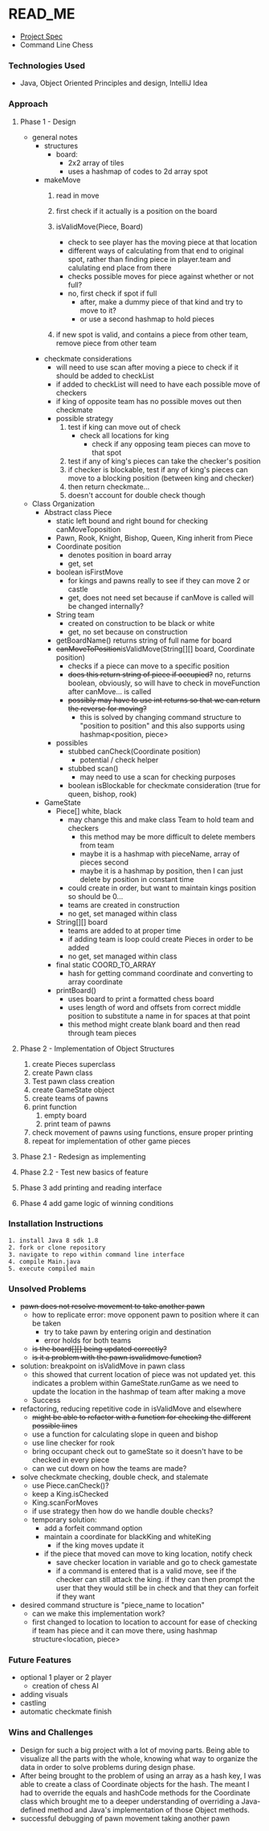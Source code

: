 # READ_ME

- [Project Spec](https://git.generalassemb.ly/SECA/project-I/tree/master)
- Command Line Chess

### Technologies Used
- Java, Object Oriented Principles and design, IntelliJ Idea

### Approach
1. Phase 1 - Design
    - general notes
        - structures
            - board:
                - 2x2 array of tiles
                - uses a hashmap of codes to 2d array spot
        - makeMove
            1. read in move
            1. first check if it actually is a position on the board
            2. isValidMove(Piece, Board)
                - check to see player has the moving piece at that location
                - different ways of calculating from that end to original spot, rather than finding piece in player.team and calulating end place from there
                - checks possible moves for piece against whether or not full?
                - no, first check if spot if full
                    - after, make a dummy piece of that kind and try to move to it?
                    - or use a second hashmap to hold pieces

            3. if new spot is valid, and contains a piece from other team, remove piece from other team
        - checkmate considerations
            - will need to use scan after moving a piece to check if it should be added to checkList
            - if added to checkList will need to have each possible move of checkers
            - if king of opposite team has no possible moves out then checkmate
            - possible strategy
                1. test if king can move out of check
                    - check all locations for king
                        - check if any opposing team pieces can move to that spot
                2. test if any of king's pieces can take the checker's position
                3. if checker is blockable, test if any of king's pieces can move to a blocking position (between king and checker)
                4. then return checkmate... 
                5. doesn't account for double check though
    - Class Organization
        - Abstract class Piece
            - static left bound and right bound for checking canMoveToposition
            - Pawn, Rook, Knight, Bishop, Queen, King inherit from Piece
            - Coordinate position
                - denotes position in board array
                - get, set
            - boolean isFirstMove
                - for kings and pawns really to see if they can move 2 or castle
                - get, does not need set because if canMove is called will be changed internally?
            - String team
                - created on construction to be black or white
                - get, no set because on construction
            - getBoardName() returns string of full name for board
            - ~~canMoveToPosition~~isValidMove(String[][] board, Coordinate position)
                - checks if a piece can move to a specific position
                - ~~does this return string of piece if occupied?~~ no, returns boolean, obviously, so will have to check in moveFunction after canMove... is called
                - ~~possibly may have to use int returns so that we can return the reverse for moving?~~
                    - this is solved by changing command structure to "position to position" and this also supports using hashmap<position, piece>
            - possibles
                - stubbed canCheck(Coordinate position)
                    - potential / check helper
                - stubbed scan()
                    - may need to use a scan for checking purposes
                - boolean isBlockable for checkmate consideration (true for queen, bishop, rook)
        - GameState
            - Piece[] white, black
                - may change this and make class Team to hold team and checkers
                    - this method may be more difficult to delete members from team
                    - maybe it is a hashmap with pieceName, array of pieces second
                    - maybe it is a hashmap by position, then I can just delete by position in constant time
                - could create in order, but want to maintain kings position so should be 0...
                - teams are created in construction
                - no get, set managed within class
            - String[][] board
                - teams are added to at proper time
                - if adding team is loop could create Pieces in order to be added
                - no get, set managed within class
            - final static COORD_TO_ARRAY
                - hash for getting command coordinate and converting to array coordinate
            - printBoard()
                - uses board to print a formatted chess board
                - uses length of word and offsets from correct middle position to substitute a name in for spaces at that point
                - this method might create blank board and then read through team pieces

            

2. Phase 2 - Implementation of Object Structures
    1. create Pieces superclass
    2. create Pawn class
    3. Test pawn class creation
    2. create GameState object
    4. create teams of pawns
    3. print function
        1. empty board
        2. print team of pawns
    4. check movement of pawns using functions, ensure proper printing
    5. repeat for implementation of other game pieces
3. Phase 2.1 - Redesign as implementing
4. Phase 2.2 - Test new basics of feature
4. Phase 3 add printing and reading interface
5. Phase 4 add game logic of winning conditions


### Installation Instructions
    1. install Java 8 sdk 1.8
    2. fork or clone repository
    3. navigate to repo within command line interface
    4. compile Main.java
    5. execute compiled main

### Unsolved Problems
- ~~pawn does not resolve movement to take another pawn~~
    - how to replicate error: move opponent pawn to position where it can be taken
        - try to take pawn by entering origin and destination
        - error holds for both teams
    - ~~is the board[][] being updated correctly?~~
    - ~~is it a problem with the pawn isvalidmove function?~~
-   solution: breakpoint on isValidMove in pawn class
    - this showed that current location of piece was not updated yet. this indicates a problem within GameState.runGame as we need to update the location in the hashmap of team after making a move
    - Success
- refactoring, reducing repetitive code in isValidMove and elsewhere
    - ~~might be able to refactor with a function for checking the different possible lines~~
    - use a function for calculating slope in queen and bishop
    - use line checker for rook
    - bring occupant check out to gameState so it doesn't have to be checked in every piece
    - can we cut down on how the teams are made?
- solve checkmate checking, double check, and stalemate
    - use Piece.canCheck()?
    - keep a King.isChecked
    - King.scanForMoves
    - if use strategy then how do we handle double checks?
    - temporary solution:
        - add a forfeit command option
        - maintain a coordinate for blackKing and whiteKing
            - if the king moves update it
        - if the piece that moved can move to king location, notify check
            - save checker location in variable and go to check gamestate
            - if a command is entered that is a valid move, see if the checker can still attack the king. if they can then prompt the user that they would still be in check and that they can forfeit if they want
- desired command structure is "piece_name to location"
    - can we make this implementation work?
    - first changed to location to location to account for ease of checking if team has piece and it can move there, using hashmap structure<location, piece>

### Future Features
- optional 1 player or 2 player
    - creation of chess AI
- adding visuals
- castling
- automatic checkmate finish

### Wins and Challenges
-   Design for such a big project with a lot of moving parts. Being able to visualize all the parts with the whole, knowing what way to organize the data in order to solve problems during design phase.
- After being brought to the problem of using an array as a hash key, I was able to create a class of Coordinate objects for the hash. The meant I had to override the equals and hashCode methods for the Coordinate class which brought me to a deeper understanding of overriding a Java-defined method and Java's implementation of those Object methods.
- successful debugging of pawn movement taking another pawn